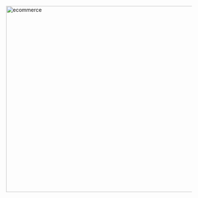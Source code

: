 <a data-flickr-embed="true" href="https://www.flickr.com/photos/197661703@N05/53090048222/in/dateposted-public/" title="ecommerce"><img src="https://live.staticflickr.com/65535/53090048222_7e3039224b_o.png" width="1329" height="504" alt="ecommerce"/></a><script async src="//embedr.flickr.com/assets/client-code.js" charset="utf-8"></script>
